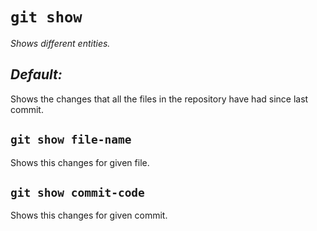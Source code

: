 # `git show`

_Shows different entities._

## **_Default:_**

Shows the changes that all the files in the repository have had since last commit.

## `git show file-name`

Shows this changes for given file.

## `git show commit-code`

Shows this changes for given commit.
